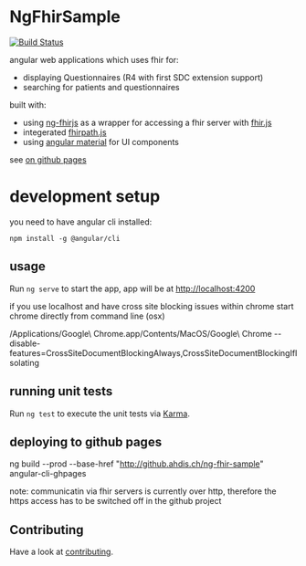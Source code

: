 # NgFhirSample

[![Build Status](https://travis-ci.com/ahdis/ng-fhir-sample.svg?branch=master)](https://travis-ci.com/ahdis/ng-fhir-sample)

angular web applications which uses fhir for:

- displaying Questionnaires (R4 with first SDC extension support)
- searching for patients and questionnaires

built with:

- using [ng-fhirjs](https://github.com/ahdis/ng-fhirjs) as a wrapper for accessing a fhir server with [fhir.js](https://github.com/FHIR/fhir.js)
- integerated [fhirpath.js](https://github.com/lhncbc/fhirpath.js/)
- using [angular material](https://material.angular.io/) for UI components

see [on github pages](http://github.ahdis.ch/ng-fhir-sample)

# development setup

you need to have angular cli installed:

```
npm install -g @angular/cli
```

## usage

Run `ng serve` to start the app, app will be at [http://localhost:4200](http://localhost:4200/)

if you use localhost and have cross site blocking issues within chrome start chrome directly from command line (osx)

/Applications/Google\ Chrome.app/Contents/MacOS/Google\ Chrome --disable-features=CrossSiteDocumentBlockingAlways,CrossSiteDocumentBlockingIfIsolating

## running unit tests

Run `ng test` to execute the unit tests via [Karma](https://karma-runner.github.io).

## deploying to github pages

ng build --prod --base-href "http://github.ahdis.ch/ng-fhir-sample"
angular-cli-ghpages

note: communicatin via fhir servers is currently over http, therefore the https access has to be switched off in the github project

## Contributing
Have a look at [contributing](CONTRIBUTING.md).
